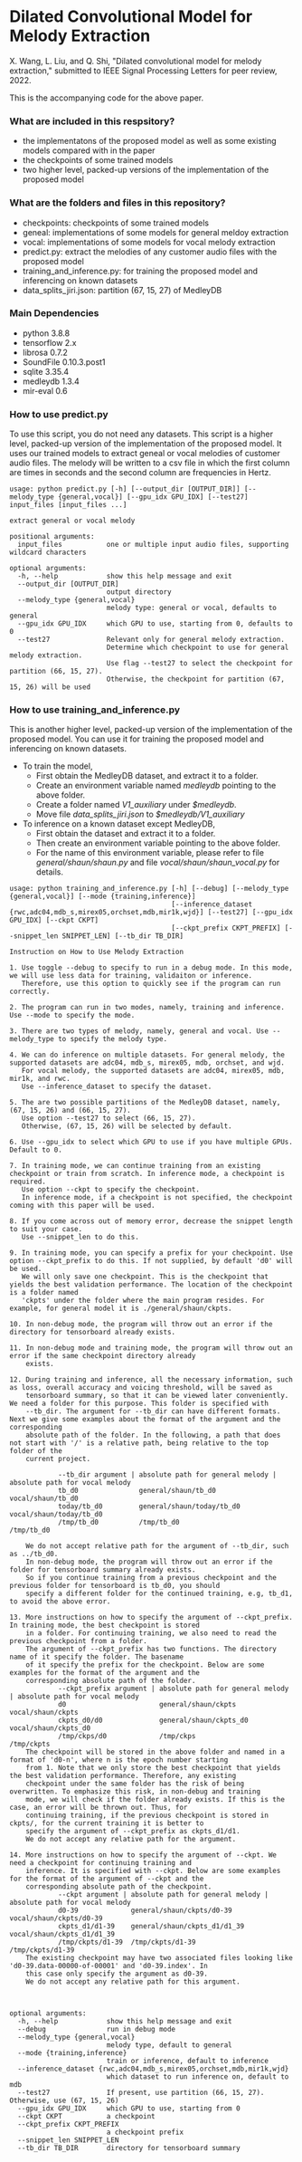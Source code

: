 # Dilated Convolutional Model for Melody Extraction
X. Wang, L. Liu, and Q. Shi, "Dilated convolutional model for melody extraction," submitted to IEEE Signal Processing Letters for peer review, 2022.

This is the accompanying code for the above paper.

### What are included in this respsitory?
- the implementatons of the proposed model as well as some existing models compared with in the paper
- the checkpoints of some trained models
- two higher level, packed-up versions of the implementation of the proposed model

### What are the folders and files in this repository?
- checkpoints: checkpoints of some trained models
- geneal: implementations of some models for general meldoy extraction
- vocal: implementations of some models for vocal melody extraction
- predict.py: extract the melodies of any customer audio files with the proposed model
- training_and_inference.py: for training the proposed model and inferencing on known datasets
- data_splits_jiri.json: partition (67, 15, 27) of MedleyDB

### Main Dependencies
- python 3.8.8 
- tensorflow 2.x
- librosa 0.7.2
- SoundFile 0.10.3.post1
- sqlite 3.35.4
- medleydb 1.3.4
- mir-eval 0.6

### How to use predict.py
To use this script, you do not need any datasets. This script is a higher level, packed-up version of the implementation of the proposed model. It uses our trained models to extract geneal or vocal melodies of customer audio files. The melody will be written to a csv file in which the first column are times in seconds and the second column are frequencies in Hertz.
```
usage: python predict.py [-h] [--output_dir [OUTPUT_DIR]] [--melody_type {general,vocal}] [--gpu_idx GPU_IDX] [--test27] input_files [input_files ...]

extract general or vocal melody

positional arguments:
  input_files           one or multiple input audio files, supporting wildcard characters

optional arguments:
  -h, --help            show this help message and exit
  --output_dir [OUTPUT_DIR]
                        output directory
  --melody_type {general,vocal}
                        melody type: general or vocal, defaults to general
  --gpu_idx GPU_IDX     which GPU to use, starting from 0, defaults to 0
  --test27              Relevant only for general melody extraction.
                        Determine which checkpoint to use for general melody extraction.
                        Use flag --test27 to select the checkpoint for partition (66, 15, 27).
                        Otherwise, the checkpoint for partition (67, 15, 26) will be used
```

### How to use training_and_inference.py
This is another higher level, packed-up version of the implementation of the proposed model. You can use it for training the proposed model and inferencing on known datasets.
- To train the model,
  - First obtain the MedleyDB dataset, and extract it to a folder. 
  - Create an environment variable named *medleydb* pointing to the above folder.
  - Create a folder named *V1_auxiliary* under *$medleydb*.
  - Move file *data_splits_jiri.json* to *$medleydb/V1_auxiliary*
- To inference on a known dataset except MedleyDB,
  - First obtain the dataset and extract it to a folder.
  - Then create an environment variable pointing to the above folder.
  - For the name of this environment variable, please refer to file *general/shaun/shaun.py* and file *vocal/shaun/shaun_vocal.py* for details.  

```
usage: python training_and_inference.py [-h] [--debug] [--melody_type {general,vocal}] [--mode {training,inference}]
                                        [--inference_dataset {rwc,adc04,mdb_s,mirex05,orchset,mdb,mir1k,wjd}] [--test27] [--gpu_idx GPU_IDX] [--ckpt CKPT]
                                        [--ckpt_prefix CKPT_PREFIX] [--snippet_len SNIPPET_LEN] [--tb_dir TB_DIR]

Instruction on How to Use Melody Extraction

1. Use toggle --debug to specify to run in a debug mode. In this mode, we will use less data for training, validaiton or inference.
   Therefore, use this option to quickly see if the program can run correctly.

2. The program can run in two modes, namely, training and inference. Use --mode to specify the mode.

3. There are two types of melody, namely, general and vocal. Use --melody_type to specify the melody type.

4. We can do inference on multiple datasets. For general melody, the supported datasets are adc04, mdb_s, mirex05, mdb, orchset, and wjd.
   For vocal melody, the supported datasets are adc04, mirex05, mdb, mir1k, and rwc.
   Use --inference_dataset to specify the dataset.

5. The are two possible partitions of the MedleyDB dataset, namely, (67, 15, 26) and (66, 15, 27). 
   Use option --test27 to select (66, 15, 27).
   Otherwise, (67, 15, 26) will be selected by default.

6. Use --gpu_idx to select which GPU to use if you have multiple GPUs. Default to 0.

7. In training mode, we can continue training from an existing checkpoint or train from scratch. In inference mode, a checkpoint is required.
   Use option --ckpt to specify the checkpoint. 
   In inference mode, if a checkpoint is not specified, the checkpoint coming with this paper will be used.

8. If you come across out of memory error, decrease the snippet length to suit your case. 
   Use --snippet_len to do this.

9. In training mode, you can specify a prefix for your checkpoint. Use option --ckpt_prefix to do this. If not supplied, by default 'd0' will be used.
   We will only save one checkpoint. This is the checkpoint that yields the best validation performance. The location of the checkpoint is a folder named
   'ckpts' under the folder where the main program resides. For example, for general model it is ./general/shaun/ckpts.

10. In non-debug mode, the program will throw out an error if the directory for tensorboard already exists.

11. In non-debug mode and training mode, the program will throw out an error if the same checkpoint directory already
    exists. 

12. During training and inference, all the necessary information, such as loss, overall accuracy and voicing threshold, will be saved as 
    tensorboard summary, so that it can be viewed later conveniently. We need a folder for this purpose. This folder is specified with
    --tb_dir. The argument for --tb_dir can have different formats. Next we give some examples about the format of the argument and the corresponding
    absolute path of the folder. In the following, a path that does not start with '/' is a relative path, being relative to the top folder of the 
    current project.
    
            --tb_dir argument | absolute path for general melody | absolute path for vocal melody
            tb_d0               general/shaun/tb_d0                vocal/shaun/tb_d0
            today/tb_d0         general/shaun/today/tb_d0          vocal/shaun/today/tb_d0
            /tmp/tb_d0          /tmp/tb_d0                         /tmp/tb_d0

    We do not accept relative path for the argument of --tb_dir, such as ../tb_d0.
    In non-debug mode, the program will throw out an error if the folder for tensorboard summary already exists. 
    So if you continue training from a previous checkpoint and the previous folder for tensorboard is tb_d0, you should 
    specify a different folder for the continued training, e.g, tb_d1, to avoid the above error.

13. More instructions on how to specify the argument of --ckpt_prefix. In training mode, the best checkpoint is stored 
    in a folder. For continuing training, we also need to read the previous checkpoint from a folder. 
    The argument of --ckpt_prefix has two functions. The directory name of it specify the folder. The basename 
    of it specify the prefix for the checkpoint. Below are some examples for the format of the argument and the 
    corresponding absolute path of the folder.
            --ckpt_prefix argument | absolute path for general melody | absolute path for vocal melody
            d0                       general/shaun/ckpts                vocal/shaun/ckpts
            ckpts_d0/d0              general/shaun/ckpts_d0             vocal/shaun/ckpts_d0 
            /tmp/ckps/d0             /tmp/ckps                          /tmp/ckpts
    The checkpoint will be stored in the above folder and named in a format of 'd0-n', where n is the epoch number starting 
    from 1. Note that we only store the best checkpoint that yields the best validation performance. Therefore, any existing 
    checkpoint under the same folder has the risk of being overwritten. To emphasize this risk, in non-debug and training 
    mode, we will check if the folder already exists. If this is the case, an error will be thrown out. Thus, for 
    continuing training, if the previous checkpoint is stored in ckpts/, for the current training it is better to 
    specify the argument of --ckpt_prefix as ckpts_d1/d1. 
    We do not accept any relative path for the argument.

14. More instructions on how to specify the argument of --ckpt. We need a checkpoint for continuing training and
    inference. It is specified with --ckpt. Below are some examples for the format of the argument of --ckpt and the 
    corresponding absolute path of the checkpoint.
            --ckpt argument | absolute path for general melody | absolute path for vocal melody    
            d0-39             general/shaun/ckpts/d0-39          vocal/shaun/ckpts/d0-39 
            ckpts_d1/d1-39    general/shaun/ckpts_d1/d1_39       vocal/shaun/ckpts_d1/d1_39
            /tmp/ckpts/d1-39  /tmp/ckpts/d1-39                   /tmp/ckpts/d1-39
    The existing checkpoint may have two associated files looking like 'd0-39.data-00000-of-00001' and 'd0-39.index'. In
    this case only specify the argument as d0-39.
    We do not accept any relative path for this argument.   
    
    

optional arguments:
  -h, --help            show this help message and exit
  --debug               run in debug mode
  --melody_type {general,vocal}
                        melody type, default to general
  --mode {training,inference}
                        train or inference, default to inference
  --inference_dataset {rwc,adc04,mdb_s,mirex05,orchset,mdb,mir1k,wjd}
                        which dataset to run inference on, default to mdb
  --test27              If present, use partition (66, 15, 27). Otherwise, use (67, 15, 26)
  --gpu_idx GPU_IDX     which GPU to use, starting from 0
  --ckpt CKPT           a checkpoint
  --ckpt_prefix CKPT_PREFIX
                        a checkpoint prefix
  --snippet_len SNIPPET_LEN
  --tb_dir TB_DIR       directory for tensorboard summary
```
